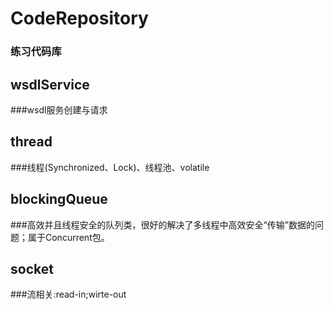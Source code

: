 # CodeRepository
### 练习代码库

## wsdlService
###wsdl服务创建与请求

## thread
###线程(Synchronized、Lock)、线程池、volatile

## blockingQueue
###高效并且线程安全的队列类，很好的解决了多线程中高效安全“传输”数据的问题；属于Concurrent包。

## socket
###流相关:read-in;wirte-out
